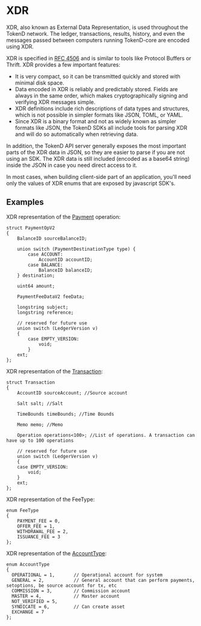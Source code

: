 # XDR

XDR, also known as External Data Representation, is used throughout the TokenD network. 
The ledger, transactions, results, history, and even the messages passed between computers running 
TokenD-core are encoded using XDR.

XDR is specified in [RFC 4506][1] and is similar to tools like Protocol Buffers or Thrift. XDR provides a 
few important features:

* It is very compact, so it can be transmitted quickly and stored with minimal disk space.
* Data encoded in XDR is reliably and predictably stored. Fields are always in the same order, 
which makes cryptographically signing and verifying XDR messages simple.
* XDR definitions include rich descriptions of data types and structures, which is not possible 
in simpler formats like JSON, TOML, or YAML.
* Since XDR is a binary format and not as widely known as simpler formats like JSON, the TokenD 
SDKs all include tools for parsing XDR and will do so automatically when retrieving data.

In addition, the TokenD API server generally exposes the most important parts of the XDR data in JSON, so 
they are easier to parse if you are not using an SDK. The XDR data is still included (encoded as a base64 string) 
inside the JSON in case you need direct access to it.

In most cases, when building client-side part of an application, you'll need only the values of XDR enums
that are exposed by javascript SDK's.

## Examples

XDR representation of the [Payment][3] operation:

```
struct PaymentOpV2
{
    BalanceID sourceBalanceID;

    union switch (PaymentDestinationType type) {
        case ACCOUNT:
            AccountID accountID;
        case BALANCE:
            BalanceID balanceID;
    } destination;

    uint64 amount;

    PaymentFeeDataV2 feeData;

    longstring subject;
    longstring reference;

    // reserved for future use
    union switch (LedgerVersion v)
    {
        case EMPTY_VERSION:
            void;
        }
    ext;
};
```

XDR representation of the [Transaction][4]:

```
struct Transaction
{
    AccountID sourceAccount; //Source account

    Salt salt; //Salt

    TimeBounds timeBounds; //Time Bounds

    Memo memo; //Memo

    Operation operations<100>; //List of operations. A transaction can have up to 100 operations

    // reserved for future use
    union switch (LedgerVersion v)
    {
    case EMPTY_VERSION:
        void;
    }
    ext;
};
```

XDR representation of the FeeType:

```
enum FeeType
{
    PAYMENT_FEE = 0,
    OFFER_FEE = 1,
    WITHDRAWAL_FEE = 2,
    ISSUANCE_FEE = 3
};
```

XDR representation of the [AccountType][5]:

```
enum AccountType
{
  OPERATIONAL = 1,       // Operational account for system
  GENERAL = 2,           // General account that can perform payments, setoptions, be source account for tx, etc
  COMMISSION = 3,        // Commission account
  MASTER = 4,            // Master account
  NOT_VERIFIED = 5,
  SYNDICATE = 6,         // Can create asset
  EXCHANGE = 7
};
```

[1]: https://tools.ietf.org/html/rfc4506.html
[3]: /tech/operations/payment.md
[4]: /tech/key_entities/transaction.md
[5]: /tech/key_entities/accounts.md#account-type
